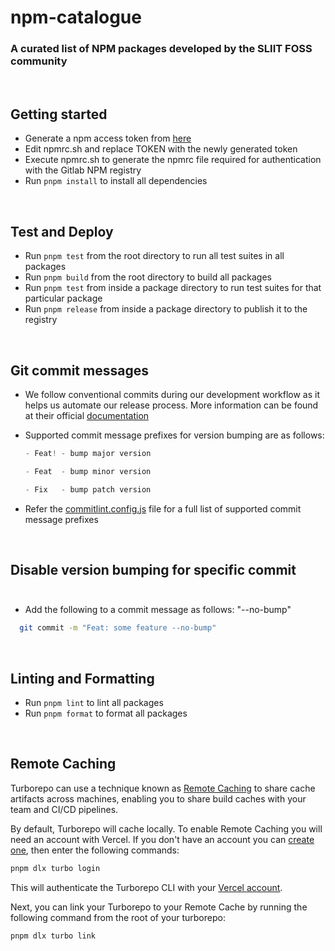 # npm-catalogue

### A curated list of NPM packages developed by the SLIIT FOSS community

<br/>

## Getting started

- Generate a npm access token from [here](https://www.npmjs.com/settings/sliit.foss/tokens)
- Edit npmrc.sh and replace TOKEN with the newly generated token
- Execute npmrc.sh to generate the npmrc file required for authentication with the Gitlab NPM registry
- Run `pnpm install` to install all dependencies

<br/>

## Test and Deploy

- Run `pnpm test` from the root directory to run all test suites in all packages
- Run `pnpm build` from the root directory to build all packages
- Run `pnpm test` from inside a package directory to run test suites for that particular package
- Run `pnpm release` from inside a package directory to publish it to the registry

<br/>

## Git commit messages

- We follow conventional commits during our development workflow as it helps us automate our release process. More information can be found at their official [documentation](https://www.conventionalcommits.org/en/v1.0.0-beta.4/#examples)

- Supported commit message prefixes for version bumping are as follows:

    ```js
    - Feat! - bump major version
    ```
    ```js
    - Feat  - bump minor version
    ```
    ```js
    - Fix   - bump patch version
    ```

- Refer the [commitlint.config.js](https://github.com/sliit-foss/npm-catalogue/commitlint.config.js) file for a full list of supported commit message prefixes

<br/>

## Disable version bumping for specific commit<br/><br/>

- Add the following to a commit message as follows: "--no-bump"<br/>
```bash
  git commit -m "Feat: some feature --no-bump"
```

<br/>

## Linting and Formatting

- Run `pnpm lint` to lint all packages
- Run `pnpm format` to format all packages

<br/>

## Remote Caching

Turborepo can use a technique known as [Remote Caching](https://turbo.build/repo/docs/core-concepts/remote-caching) to share cache artifacts across machines, enabling you to share build caches with your team and CI/CD pipelines.

By default, Turborepo will cache locally. To enable Remote Caching you will need an account with Vercel. If you don't have an account you can [create one](https://vercel.com/signup), then enter the following commands:

```bash
pnpm dlx turbo login
```

This will authenticate the Turborepo CLI with your [Vercel account](https://vercel.com/docs/concepts/personal-accounts/overview).

Next, you can link your Turborepo to your Remote Cache by running the following command from the root of your turborepo:

```bash
pnpm dlx turbo link
```